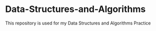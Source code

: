 # Data-Structures-and-Algorithms

This repository is used for my Data Structures and Algorithms Practice
